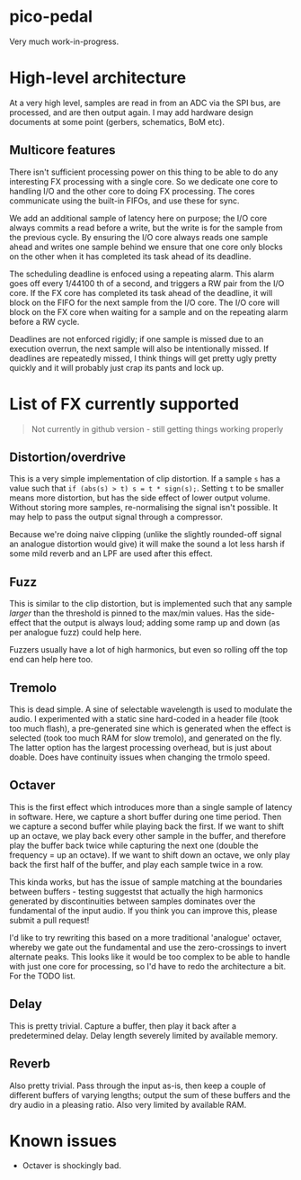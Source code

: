 # pico-pedal
Very much work-in-progress.

# High-level architecture

At a very high level, samples are read in from an ADC via the SPI bus, are processed, and are then output again. I may add hardware design documents at some point (gerbers, schematics, BoM etc).

## Multicore features

There isn't sufficient processing power on this thing to be able to do any interesting FX processing with a single core. So we dedicate one core to handling I/O and the other core to doing FX processing. The cores communicate using the built-in FIFOs, and use these for sync.

We add an additional sample of latency here on purpose; the I/O core always commits a read before a write, but the write is for the sample from the previous cycle. By ensuring the I/O core always reads one sample ahead and writes one sample behind we ensure that one core only blocks on the other when it has completed its task ahead of its deadline.

The scheduling deadline is enfoced using a repeating alarm. This alarm goes off every 1/44100 th of a second, and triggers a RW pair from the I/O core. If the FX core has completed its task ahead of the deadline, it will block on the FIFO for the next sample from the I/O core. The I/O core will block on the FX core when waiting for a sample and on the repeating alarm before a RW cycle.

Deadlines are not enforced rigidly; if one sample is missed due to an execution overrun, the next sample will also be intentionally missed. If deadlines are repeatedly missed, I think things will get pretty ugly pretty quickly and it will probably just crap its pants and lock up.

# List of FX currently supported

> Not currently in github version - still getting things working properly

## Distortion/overdrive

This is a very simple implementation of clip distortion. If a sample `s` has a value such that `if (abs(s) > t) s = t * sign(s);`. Setting `t` to be smaller means more distortion, but has the side effect of lower output volume. Without storing more samples, re-normalising the signal isn't possible. It may help to pass the output signal through a compressor.

Because we're doing naive clipping (unlike the slightly rounded-off signal an analogue distortion would give) it will make the sound a lot less harsh if some mild reverb and an LPF are used after this effect.

## Fuzz

This is similar to the clip distortion, but is implemented such that any sample *larger* than the threshold is pinned to the max/min values. Has the side-effect that the output is always loud; adding some ramp up and down (as per analogue fuzz) could help here.

Fuzzers usually have a lot of high harmonics, but even so rolling off the top end can help here too.


## Tremolo

This is dead simple. A sine of selectable wavelength is used to modulate the audio. I experimented with a static sine hard-coded in a header file (took too much flash), a pre-generated sine which is generated when the effect is selected (took too much RAM for slow tremolo), and generated on the fly. The latter option has the largest processing overhead, but is just about doable. Does have continuity issues when changing the trmolo speed.

## Octaver

This is the first effect which introduces more than a single sample of latency in software. Here, we capture a short buffer during one time period. Then we capture a second buffer while playing back the first. If we want to shift up an octave, we play back every other sample in the buffer, and therefore play the buffer back twice while capturing the next one (double the frequency = up an octave). If we want to shift down an octave, we only play back the first half of the buffer, and play each sample twice in a row.

This kinda works, but has the issue of sample matching at the boundaries between buffers - testing suggestst that actually the high harmonics generated by discontinuities between samples dominates over the fundamental of the input audio. If you think you can improve this, please submit a pull request!

I'd like to try rewriting this based on a more traditional 'analogue' octaver, whereby we gate out the fundamental and use the zero-crossings to invert alternate peaks. This looks like it would be too complex to be able to handle with just one core for processing, so I'd have to redo the architecture a bit. For the TODO list.

## Delay

This is pretty trivial. Capture a buffer, then play it back after a predetermined delay. Delay length severely limited by available memory.

## Reverb

Also pretty trivial. Pass through the input as-is, then keep a couple of different buffers of varying lengths; output the sum of these buffers and the dry audio in a pleasing ratio. Also very limited by available RAM.


# Known issues

* Octaver is shockingly bad.
